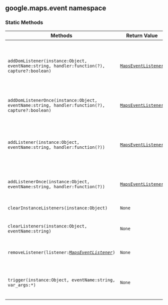 <h2 id="event">
google.maps.event
namespace
</h2><h3>Static Methods</h3><table summary="namespace event - Static Methods" width="100%">
<thead>
<tr><th>Methods</th>
<th>Return Value</th>
<th>Description</th>
</tr></thead>
<tbody>
<tr>
<td><code>addDomListener(instance:Object, eventName:string, handler:function(?), capture?:boolean)</code></td>
<td><code><a href="https://github.com/amenadiel/google-maps-documentation/blob/master/docs/google.maps.MapsEventListener.md">MapsEventListener</a></code></td>
<td>Cross browser event handler registration. This listener is removed by calling removeListener(handle) for the handle that is returned by this function.</td>
</tr>
<tr>
<td><code>addDomListenerOnce(instance:Object, eventName:string, handler:function(?), capture?:boolean)</code></td>
<td><code><a href="https://github.com/amenadiel/google-maps-documentation/blob/master/docs/google.maps.MapsEventListener.md">MapsEventListener</a></code></td>
<td>Wrapper around addDomListener that removes the listener after the first event.</td>
</tr>
<tr>
<td><code>addListener(instance:Object, eventName:string, handler:function(?))</code></td>
<td><code><a href="https://github.com/amenadiel/google-maps-documentation/blob/master/docs/google.maps.MapsEventListener.md">MapsEventListener</a></code></td>
<td>Adds the given listener function to the given event name for the given object instance. Returns an identifier for this listener that can be used with removeListener().</td>
</tr>
<tr>
<td><code>addListenerOnce(instance:Object, eventName:string, handler:function(?))</code></td>
<td><code><a href="https://github.com/amenadiel/google-maps-documentation/blob/master/docs/google.maps.MapsEventListener.md">MapsEventListener</a></code></td>
<td>Like addListener, but the handler removes itself after handling the first event.</td>
</tr>
<tr>
<td><code>clearInstanceListeners(instance:Object)</code></td>
<td><code>None</code></td>
<td>Removes all listeners for all events for the given instance.</td>
</tr>
<tr>
<td><code>clearListeners(instance:Object, eventName:string)</code></td>
<td><code>None</code></td>
<td>Removes all listeners for the given event for the given instance.</td>
</tr>
<tr>
<td><code>removeListener(listener:<a href="https://github.com/amenadiel/google-maps-documentation/blob/master/docs/google.maps.MapsEventListener.md"><em>MapsEventListener</em></a>)</code></td>
<td><code>None</code></td>
<td>Removes the given listener, which should have been returned by addListener above.</td>
</tr>
<tr>
<td><code>trigger(instance:Object, eventName:string, var_args:*)</code></td>
<td><code>None</code></td>
<td>Triggers the given event. All arguments after eventName are passed as arguments to the listeners.</td>
</tr>
</tbody>
</table>